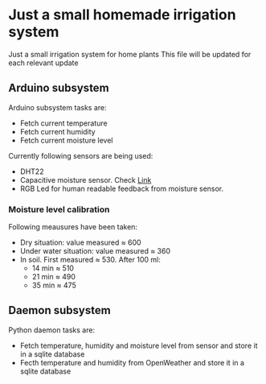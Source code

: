 # Just a small homemade irrigation system
Just a small irrigation system for home plants
This file will be updated for each relevant update

## Arduino subsystem
Arduino subsystem tasks are:
- Fetch current temperature
- Fetch current humidity
- Fetch current moisture level

Currently following sensors are being used:
- DHT22 
- Capacitive moisture sensor. Check [Link](https://www.switchdoc.com/2018/11/tutorial-capacitive-moisture-sensor-grove/)
- RGB Led for human readable feedback from moisture sensor.

### Moisture level calibration
Following meausures have been taken:
- Dry situation: value measured &approx; 600
- Under water situation: value measured &approx; 360
- In soil. First measured &approx; 530. After 100 ml:
  - 14 min &approx; 510
  - 21 min &approx; 490
  - 35 min &approx; 475

## Daemon subsystem
Python daemon tasks are:
- Fetch temperature, humidity and moisture level from sensor and store it in a sqlite database
- Fecth temperature and humidity from OpenWeather and store it in a sqlite database

